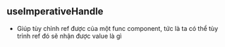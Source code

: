 ## useImperativeHandle
- Giúp tùy chỉnh ref được của một func component, tức là ta có thể tùy trỉnh ref đó sẽ nhận được value là gì